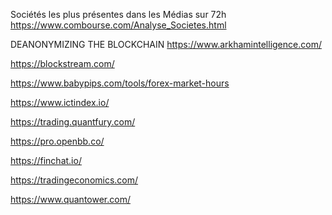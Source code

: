 Sociétés les plus présentes dans les Médias sur 72h
https://www.combourse.com/Analyse_Societes.html

DEANONYMIZING THE BLOCKCHAIN
https://www.arkhamintelligence.com/

https://blockstream.com/

https://www.babypips.com/tools/forex-market-hours

https://www.ictindex.io/

https://trading.quantfury.com/

https://pro.openbb.co/

https://finchat.io/

https://tradingeconomics.com/

https://www.quantower.com/

